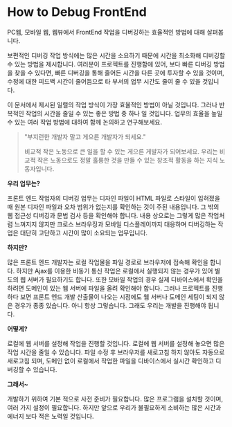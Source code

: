 How to Debug FrontEnd
=====================

PC웹, 모바일 웹, 웹뷰에서 FrontEnd 작업을 디버깅하는 효율적인 방법에 대해 살펴봅니다.

보편적인 디버깅 작업 방식에는 많은 시간을 소요하기 때문에 시간을 최소화해 디버깅할 수 있는 방법을 제시합니다. 여러분이 프로젝트를 진행함에 있어, 보다 빠른 디버깅 방법을 찾을 수 있다면, 빠른 디버깅을 통해 줄어든 시간을 다른 곳에 투자할 수 있을 것이며, 수정에 대한 피드백 시간이 줄어듬으로 타 부서의 업무 시간도 줄여 줄 수 있을 것입니다.

이 문서에서 제시된 일렬의 작업 방식이 가장 효율적인 방법이 아닐 것입니다. 그러나 반복적인 작업의 시간을 줄일 수 있는 좋은 방법 중 하나 일 것입니다. 업무의 효율을 높일 수 있는 여러 작업 방법에 대하여 함께 논의하고 연구해보세요.

> "부지런한 개발자 말고 게으른 개발자가 되세요."
>
> 비교적 작은 노동으로 큰 일을 할 수 있는 게으른 게발자가 되어보세요. 우리는 비교적 작은 노동으로도 정말 훌륭한 것을 만들 수 있는 창조적 활동을 하는 지식 노동자입니다.

**우리 업무는?**

프론트 엔드 작업자의 디버깅 업무는 디자인 파일이 HTML 파일로 스타일이 입혀졌을 때 원본 디자인 파일과 오차 범위가 없는지를 확인하는 것이 주된 내용입니다. 그 밖의 웹 접근성 디버깅과 문법 검사 등을 확인해야 합니다. 내용 상으로는 그렇게 많은 작업처럼 느껴지지 않지만 크로스 브라우징과 모바일 디스플레이까지 대응하며 디버깅하는 작업은 대단히 고단하고 시간이 많이 소요되는 업무입니다.

**하지만?**

많은 프론트 엔드 개발자는 로컬 작업물을 파일 경로로 브라우저에 접속해 확인을 합니다. 하지만 Ajax를 이용한 비동기 통신 작업은 로컬에서 실행되지 않는 경우가 있어 별도의 웹 서버가 필요하기도 합니다. 또한 모바일 작업의 경우 실제 디바이스에서 확인을 하려면 도메인이 있는 웹 서버에 파일을 올려 확인해야 합니다. 그러나 프로젝트를 진행하다 보면 프론트 엔드 개발 산출물이 나오는 시점에도 웹 서버나 도메인 세팅이 되지 않은 경우가 종종 있습니다. 아니 항상 그렇습니다. 그래도 우리는 개발을 진행해야 됩니다.

**어떻게?**

로컬에 웹 서버를 설정해 작업을 진행할 것입니다. 로컬에 웹 서버를 설정해 놓으면 많은 작업 시간을 줄일 수 있습니다. 파일 수정 후 브라우저를 새로고침 하지 않아도 자동으로 새로고침 되며, 도메인 없이 로컬에서 작업한 파일을 디바이스에서 실시간 확인하고 디버깅할 수 있습니다.

**그래서~**

개발하기 위하여 기본 적으로 사전 준비가 필요합니다. 많은 프로그램을 설치할 것이며, 여러 가지 설정이 필요합니다. 하지만 앞으로 우리가 불필요하게 소비하는 많은 시간과 에너지 보다 적은 노력일 것입니다.
